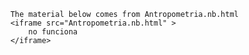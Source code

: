         The material below comes from Antropometria.nb.html
        <iframe src="Antropometria.nb.html" >
            no funciona
        </iframe>
